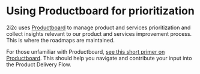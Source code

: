# Using Productboard for prioritization

2i2c uses [Productboard](https://productboard.com/) to manage product and services prioritization and collect insights relevant to our product and services improvement process. This is where the roadmaps are maintained.

For those unfamiliar with Productboard, [see this short primer on Productboard](https://docs.google.com/document/d/1UkFcv2klEBOEnZ4CoB7PnVYS6MNOn5fCfM7unbco2lI/edit?usp=sharing).
This should help you navigate and contribute your input into the Product Delivery Flow.
